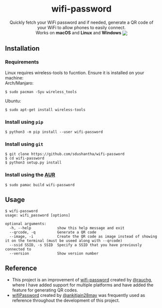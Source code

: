 <h1 align="center">
wifi-password
</h1>
<p align="center">
Quickly fetch your WiFi password and if needed, generate a QR code of your WiFi to allow phones to easily connect.
<br>
Works on <b>macOS</b> and <b>Linux</b> and <b>Windows</b>
<img src="images/demo.gif" align="center">
</p>

## Installation
### Requirements
Linux requires wireless-tools to fucntion. Ensure it is installed on your machine:  
Arch/Manjaro: 
```console
$ sudo pacman -Syu wireless_tools
```
Ubuntu: 
```console
$ sudo apt-get install wireless-tools
```

### Install using `pip`
```console
$ python3 -m pip install --user wifi-password
```

### Install using `git`
```
$ git clone https://github.com/sdushantha/wifi-password
$ cd wifi-password
$ python3 setup.py install
```

### Install using the [AUR](https://aur.archlinux.org/packages/wifi-password/)
```console
$ sudo pamac build wifi-password
```

## Usage
```console
$ wifi-password
usage: wifi_password [options]

optional arguments:
  -h, --help            show this help message and exit
  --qrcode, -q          Generate a QR code
  --image, -i           Create the QR code as image instead of showing it on the terminal (must be useed along with --qrcode)
  --ssid SSID, -s SSID  Specify a SSID that you have previously connected to
  --version             Show version number
```

## Reference
- This project is an improvement of [wifi-password](https://github.com/rauchg/wifi-password) created by [@rauchg](https://github.com/rauchg), where I have added support for multiple platforms and have added the feature for generating QR codes.
- [wifiPassword](https://github.com/ankitjain28may/wifiPassword) created by [@ankitjain28may](https://github.com/ankitjain28may) was frequently used as reference throughout the development of this project.

